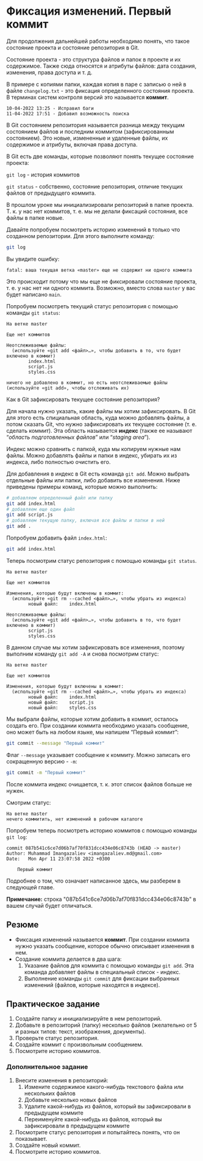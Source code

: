  

# Фиксация изменений. Первый коммит

Для продолжения дальнейшей работы необходимо понять, что такое состояние проекта и состояние репозитория в Git.

Состояние проекта - это структура файлов и папок в проекте и их содержимое. Также сюда относятся и атрибуты файлов: дата создания, изменения, права доступа и т. д.

В примере с копиями папки, каждая копия в паре с записью о ней в файле `changelog.txt` - это фиксация определенного состояния проекта. В терминах систем контроля версий это называется **коммит**.

```
10-04-2022 13:25 - Исправил баги
11-04-2022 17:51 - Добавил возможность поиска
```

В Git состоянием репозитория называется разница между текущим состоянием файлов и последним коммитом (зафиксированным состоянием). Это новые, измененные и удаленные файлы, их содержимое и атрибуты, включая права доступа.

В Git есть две команды, которые позволяют понять текущее состояние проекта:

`git log` - история коммитов

`git status` - собственно, состояние репозитория, отличие текущих файлов от предыдущего коммита.

В прошлом уроке мы инициализировали репозиторий в папке проекта. Т. к. у нас нет коммитов, т. е. мы не делали фиксаций состояния, все файлы в папке новые.

Давайте попробуем посмотреть историю изменений в только что созданном репозитории. Для этого выполните команду:

```bash
git log
```

Вы увидите ошибку:

```
fatal: ваша текущая ветка «master» еще не содержит ни одного коммита
```

Это происходит потому что мы еще не фиксировали состояние проекта, т. е. у нас нет ни одного коммита. Возможно, вместо слова `master` у вас будет написано `main`.

Попробуем посмотреть текущий статус репозитория с помощью команды `git status`:

```
На ветке master

Еще нет коммитов

Неотслеживаемые файлы:
  (используйте «git add <файл>…», чтобы добавить в то, что будет включено в коммит)
        index.html
        script.js
        styles.css

ничего не добавлено в коммит, но есть неотслеживаемые файлы (используйте «git add», чтобы отслеживать их)
```

Как в Git зафиксировать текущее состояние репозитория?

Для начала нужно указать, какие файлы мы хотим зафиксировать. В Git для этого есть спициальная область, куда можно добавлять файлы, а потом сказать Git, что нужно зафиксировать их текущее состояние (т. е. сделать коммит). Эта область называется **индекс** (также ее называют “*область подготовленных файлов*” или “*staging area*”).

Индекс можно сравнить с папкой, куда мы копируем нужные нам файлы. Можно добавлять файлы и папки в индекс, убирать их из индекса, либо полностью очистить его.

Для добавления в индекс в Git есть команда `git add`. Можно выбрать отдельные файлы или папки, либо добавить все изменения. Ниже приведены примеры команд, которые можно выполнить:

```bash
# добавляем определенный файл или папку
git add index.html
# добавляем еще один файл
git add script.js
# добавляем текущую папку, включая все файлы и папки в ней
git add .
```

Попробуем добавить файл `index.html`:

```bash
git add index.html
```

Теперь посмотрим статус репозитория с помощью команды `git status`.

```
На ветке master

Еще нет коммитов

Изменения, которые будут включены в коммит:
  (используйте «git rm --cached <файл>…», чтобы убрать из индекса)
        новый файл:    index.html

Неотслеживаемые файлы:
  (используйте «git add <файл>…», чтобы добавить в то, что будет включено в коммит)
        script.js
        styles.css
```

В данном случае мы хотим зафиксировать все изменения, поэтому выполним команду `git add -A` и снова посмотрим статус:

```
На ветке master

Еще нет коммитов

Изменения, которые будут включены в коммит:
  (используйте «git rm --cached <файл>…», чтобы убрать из индекса)
        новый файл:    index.html
        новый файл:    script.js
        новый файл:    styles.css
```

Мы выбрали файлы, которые хотим добавить в коммит, осталось создать его. При создании коммита необходимо указать сообщение, оно может быть на любом языке, мы напишем “Первый коммит”:

```bash
git commit --message "Первый коммит"
```

Флаг `--message` указывает сообщение к коммиту. Можно записать его сокращенную версию - `-m`:

```bash
git commit -m "Первый коммит"
```

После коммита индекс очищается, т. к. этот список файлов больше не нужен.

Смотрим статус:

```
На ветке master
нечего коммитить, нет изменений в рабочем каталоге
```

Попробуем теперь посмотреть историю коммитов с помощью команды `git log`:

```
commit 087b541c6ce7d06b7af70f831dcc434e06c8743b (HEAD -> master)
Author: Muhammad Imangazaliev <imangazaliev.md@gmail.com>
Date:   Mon Apr 11 23:07:58 2022 +0300

    Первый коммит
```

Подробнее о том, что означает написанное здесь, мы разберем в следующей главе.

**Примечание:** строка "087b541c6ce7d06b7af70f831dcc434e06c8743b" в вашем случай будет отличаться.

## Резюме

- Фиксация изменений называется **коммит**. При создании коммита нужно указать сообщение, которое обычно описывает изменения в нем.
- Создание коммита делается в два шага: 
  1. Указание файлов для коммита с помощью команды `git add`. Эта команда добавляет файлы в специальный список - индекс.
  2. Выполнение команды `git commit` для фиксации выбранных изменений (файлов, которые находятся в индексе).

## Практическое задание

1. Создайте папку и инициализируйте в нем репозиторий.
2. Добавьте в репозиторий (папку) несколько файлов (желательно от 5 и разных типов: текст, изображения, документы).
3. Проверьте статус репозитория.
4. Создайте коммит с произвольным сообщением.
5. Посмотрите историю коммитов.

### Дополнительное задание

1. Внесите изменения в репозиторий: 
   1. Измените содержимое какого-нибудь текстового файла или нескольких файлов
   2. Добавьте несколько новых файлов
   3. Удалите какой-нибудь из файлов, который вы зафиксировали в предыдущем коммите
   4. Переименуйте какой-нибудь из файлов, который вы зафиксировали в предыдущем коммите
2. Посмотрите статус репозитория и попытайтесь понять, что он показывает.
3. Создайте новый коммит.
4. Посмотрите историю коммитов.
